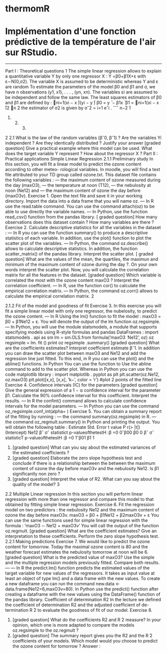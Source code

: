 # thermomR
# Implémentation d'une fonction prédictive de la température de l'air sur RStudio.

--------------

Part I : Theoretical questions
 1
The simple linear regression allows to explain a quantitative variable Y by only one regressor X : Y =β0+β1X+ε with ε∼N(0,σ2).
The variable X is assumed to be deterministic whereas Y and ε are random
To estimate the parameters of the model β0 and β1 and σ, we have n observations (y1, x1), . . . , (yn, xn). The variables εi are assumed to be independent and follow the same law. The least squares estimators
of β0 and β1 are defined by :
􏰀ni=1(xi − x ̄)(yi − y ̄) β0 = y ̄ − β1x ̄ β1 = 􏰀ni=1(xi − x ̄)2
􏰀n 2 the estimator of σ2 is given by σˆ2 = i=1 eˆi .
ˆˆˆ
  n−2
1
1. 2. 3.
2
2.1
What is the law of the random variables (βˆ0, βˆ1) ?
Are the variables Yi independent ? Are they identically distributed ? Justify your answer
[graded question] Give a practical example where this model can be used. What does the target variable Y represent ? How about the regressor X ?
Part II : Practical applications
Simple Linear Regression
2.1.1 Preliminary study
In this section, you will fit a linear model to predict the ozone content according to other meteo- rological variables. In moodle, you will find a text file attributed to your TD group called ozone.txt. This dataset file contains the following variables :
— the maximum content of ozone measured during the day (maxO3), — the temperature at noon (T12),
— the nebulosity at noon (Ne12) and
— the maximum content of ozone the day before (maxO3v).
Exercise 1. Open the text file and save it in your working directory. Import the data into a data frame that you will name oz.
— In R use the read.table command. You can use the command attach(oz) to be able to use directly the variable names.
— In Python, use the function read_csv() function from the pandas library.
[ graded question] How many observations does this dataset contain ? How many variables are there ?
Exercise 2. Calculate descriptive statistics for all the variables in the dataset :
— In R you can use the function summary() to produce a descriptive statistics of each variable. In
addition, use the plot() function to plot the scatter plot of the variables.
— In Python, the command oz.describe() allows to calculate descriptive statistics. In addition, the function scatter_matrix() of the pandas library.
Interpret the scatter plot.
[ graded question] What are the values of the mean, the quartiles, the maximun and minimum of the maximum content of ozone during the day ?. On your own words interpret the scatter plot.
Now, you will calculate the correlation matrix for all the features in the dataset.
[graded question] Which variable is correlated the most with the ozone content maxO3 ? Interpret the correlation coefficient.
— In R, use the function cor() to calculate the empirical correlation matrix.
— In Python, the command oz.corr() allows to calculate the empirical correlation matrix.
         2

2.1.2 Fit of the model and goodness of fit
Exercise 3. In this exercise you will fit a simple linear model with only one regressor, the nubelosity,
to predict the ozone content.
— In R Using the lm() function to fit the model : maxO3 = β0 + β1Ne12 + ε. You will denote the
output of the lm function oz.regsimple.
— In Python, you will use the module statsmodels, a module that supports specifying models
using R-style formulas and pandas DataFrames :
import statsmodels . api as sm
lm = sm.OLS.from formula(’maxO3  ̃ Ne12’, oz)
oz regsimple = lm. fit () print oz regsimple .summary()
[graded question] What are the coefficients estimates? Interpret coefficient estimate βˆ1.
In addition you can draw the scatter plot between maxO3 and Ne12 and add the regression line just fitted. To this end, in R you can use the plot() and the abline() functions. In Python You can use the function to Use the abline command to add to the scatter plot. Whereas in Python you can use the code matplotlib library :
import matplotlib . pyplot as plt
plt.scatter(oz.Ne12, oz.maxO3)
plt.plot([x,x], [x,x], ’k−’, color = ’r’) #plot 2 points of the fitted line
Exercise 4. Confidence intervals (IC) for the parameters
[graded question] Give the general expression of a 1 − α confidence interval for the parameter β1. Calculate the 90% confidence interval for this coefficient. Interpret the results.
— In R the confint() command allows to calculate confidence intervals for the model parameters. — In Python you can use the command oz_regsimple.conf_int(alpha= )
Exercise 5. You can obtain a summary report of the fitting by running :
— the command summary(oz.regsimple) in R.
— the command oz_regmult.summary() in Python and printing the output.
You will obtain the following table :
Estimate Std. Error t value P r(> |t|)
                             (Intercept)
Ne12
βˆ σˆ statistict p-valueofthetestH :β =0 0ˆβ00
β0 0
βˆ σˆ statisticT p-valueofthetestH :β =0 1ˆβ01
β1 1
1. [graded question] What can you say about the estimated variances of the estimated coefficients ?
2. [graded question] Elaborate the zero slope hypothesis test and conclude if there is a relationship between the between the maximum content of ozone the day before maxO3v and the nebulosity Ne12. Is β1 significantly non zero ?
3. [graded question] Interpret the value of R2. What can you say about the quality of the model?
3

2.2 Multiple Linear regression
In this section you will perform linear regression with more than one regressor and compare this model to that obtained by fitting simple linear regression.
Exercise 6. Fit the regression model on two predictors : the nebulosity Ne12 and the maximum content of ozone the day before maxO3v.
maxO3 = β0 + β1Ne12 + β2maxO3v + ε
You can use the same functions used for simple linear regression with the formula :
’maxO3 ∼ Ne12 + maxO3v’ You will call the output of the function oz.regmult.
[graded question] What are the coefficient estimates? Give an interpretation to these coefficients. Perform the zero slope hypothesis test.
2.2.1 Making predictions
Exercise 7. We would like to predict the ozone content for tomorrow. Today the maximal ozone
content is 80 and the weather forecast estimates the nebulosity tomorrow at noon will be 6.
[graded question] What is the predicted value of maxO3? Use the simple and the multiple regression models previously fitted. Compare both results.
—
—
In R the predict.lm() function predicts the estimated values of the target variable for new values of the regressors. It takes as input value at least an object of type lm() and a data frame with the new values. To create a new dataframe you can run the command new.data <- data.frame(Ne12=6,maxO3v=80).
In Python use the predict() function after creating a dataframe with the new values using the DataFrame() function of the pandas library.
          Coefficient of determination R2
In the lecture we defined the coefficient of determination R2 and the adjusted coefficient of de-
termination R ̄2 to evaluate the goodness of fit of our model. Exercise 8.
1. [graded question] What do the coefficients R2 and R ̄2 measure? In your opinion, which one is more adapted to compare the models oz.regsimple to the oz.regmult ?
2. [graded question] The summary report gives you the R2 and the R ̄2 coefficients of your models. Which model would you choose to predict the ozone content for tomorrow ?
Answer :
